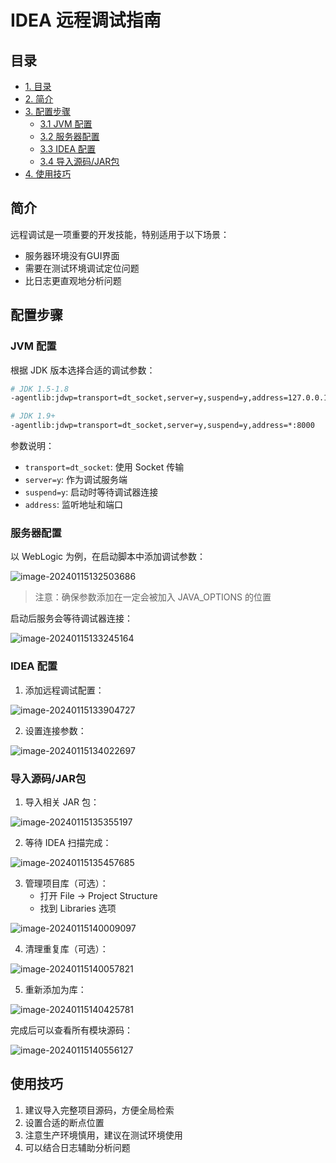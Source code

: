 # IDEA 远程调试指南

## 目录
- [1. 目录](#目录)
- [2. 简介](#简介)
- [3. 配置步骤](#配置步骤)
    - [3.1 JVM 配置](#jvm-配置)
    - [3.2 服务器配置](#服务器配置)
    - [3.3 IDEA 配置](#idea-配置)
    - [3.4 导入源码/JAR包](#导入源码jar包)
- [4. 使用技巧](#使用技巧)



## 简介

远程调试是一项重要的开发技能，特别适用于以下场景：
- 服务器环境没有GUI界面
- 需要在测试环境调试定位问题
- 比日志更直观地分析问题

## 配置步骤

### JVM 配置

根据 JDK 版本选择合适的调试参数：

```bash
# JDK 1.5-1.8
-agentlib:jdwp=transport=dt_socket,server=y,suspend=y,address=127.0.0.1:8000

# JDK 1.9+
-agentlib:jdwp=transport=dt_socket,server=y,suspend=y,address=*:8000
```

参数说明：
- `transport=dt_socket`: 使用 Socket 传输
- `server=y`: 作为调试服务端
- `suspend=y`: 启动时等待调试器连接
- `address`: 监听地址和端口

### 服务器配置

以 WebLogic 为例，在启动脚本中添加调试参数：

![image-20240115132503686](./imgs/image-20240115132503686.png)

> 注意：确保参数添加在一定会被加入 JAVA_OPTIONS 的位置

启动后服务会等待调试器连接：

![image-20240115133245164](./imgs/image-20240115133245164.png)

### IDEA 配置

1. 添加远程调试配置：

![image-20240115133904727](./imgs/image-20240115133904727.png)

2. 设置连接参数：

![image-20240115134022697](./imgs/image-20240115134022697.png)

### 导入源码/JAR包

1. 导入相关 JAR 包：

![image-20240115135355197](./imgs/image-20240115135355197.png)

2. 等待 IDEA 扫描完成：

![image-20240115135457685](./imgs/image-20240115135457685.png)

3. 管理项目库（可选）：
   - 打开 File -> Project Structure
   - 找到 Libraries 选项

![image-20240115140009097](./imgs/image-20240115140009097.png)

4. 清理重复库（可选）：

![image-20240115140057821](./imgs/image-20240115140057821.png)

5. 重新添加为库：

![image-20240115140425781](./imgs/image-20240115140425781.png)

完成后可以查看所有模块源码：

![image-20240115140556127](./imgs/image-20240115140556127.png)

## 使用技巧

1. 建议导入完整项目源码，方便全局检索
2. 设置合适的断点位置
3. 注意生产环境慎用，建议在测试环境使用
4. 可以结合日志辅助分析问题